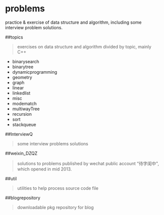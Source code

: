 problems
========

practice & exercise of data structure and algorithm, including some interview problem solutions.

##topics
 > exercises on data structure and algorithm divided by topic, mainly C++
 
 - binarysearch
 - binarytree
 - dynamicprogramming
 - geometry
 - graph
 - linear
 - linkedlist
 - misc
 - modematch
 - multiwayTree
 - recursion
 - sort
 - stackqueue
 
##InterviewQ
 > some interview problems solutions
 
##weixin_DZQZ
 > solutions to problems published by wechat public account “待字闺中", which opened in mid 2013.
 
##util
 > utilities to help process source code file 
 
##blogrepository
 > downloadable pkg repository for blog

